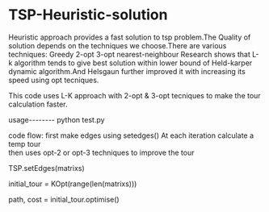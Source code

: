 # TSP-Heuristic-solution

Heuristic approach provides a fast solution to tsp problem.The Quality of solution depends on the techniques we choose.There are various
techniques:
Greedy
2-opt
3-opt
nearest-neighbour
Research shows that L-k algorithm tends to give best solution within lower bound of Held-karper dynamic algorithm.And Helsgaun further
improved it with increasing its speed using opt tecniques.

This code uses L-K approach with 2-opt & 3-opt tecniques to make the tour calculation faster.

usage--------
python test.py

code flow:
first make edges using setedges()
At each iteration calculate a temp tour   
then uses opt-2 or opt-3 techniques to improve the tour

TSP.setEdges(matrixs)

initial_tour = KOpt(range(len(matrixs)))

path, cost = initial_tour.optimise()

